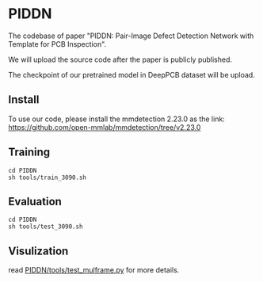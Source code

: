 # PIDDN
The codebase of paper "PIDDN: Pair-Image Defect Detection Network with Template for PCB Inspection".

We will upload the source code after the paper is publicly published.

The checkpoint of our pretrained model in DeepPCB dataset will be upload.

## Install
To use our code, please install the mmdetection 2.23.0 as the link: https://github.com/open-mmlab/mmdetection/tree/v2.23.0

## Training
```shell
cd PIDDN
sh tools/train_3090.sh
```
## Evaluation 
```shell
cd PIDDN
sh tools/test_3090.sh
```
## Visulization
read [PIDDN/tools/test_mulframe.py](PIDDN/tools/test_mulframe.py) for more details.
